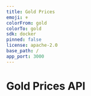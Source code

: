 ```yaml
---
title: Gold Prices
emoji: ⚜️
colorFrom: gold
colorTo: gold
sdk: docker
pinned: false
license: apache-2.0
base_path: /
app_port: 3000
---
```


# Gold Prices API
